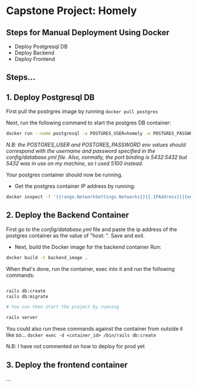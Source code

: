 # Capstone Project: Homely

## Steps for Manual Deployment Using Docker
- Deploy Postgresql DB
- Deploy Backend
- Deploy Frontend

## Steps...

## 1. Deploy Postgresql DB

First pull the postrgres image by running ```docker pull postgres```

Next, run the following command to start the postgres DB container:
```sh
docker run --name postgresql -e POSTGRES_USER=homely -e POSTGRES_PASSWORD=password1 -p 5100:5432 -v /data:/var/lib/postgresql/data -d postgres
```

_N.B: the POSTGRES_USER and POSTGRES_PASSWORD env values should correspond with the username and password specified in the config/database.yml file. Also, normally, the port binding is 5432:5432 but 5432 was in use on my machine, so I used 5100 instead._

Your postgres container should now be running.

- Get the postgres container IP address by running:
```sh
docker inspect -f '{{range.NetworkSettings.Networks}}{{.IPAddress}}{{end}}' <POSTGRES_CONTAINER_ID>

```

## 2. Deploy the Backend Container

First go to the *config/database.yml* file and paste the ip address of the postgres container as the value of "host: ". Save and exit.

- Next, build the Docker image for the backend container
Run:
```sh
docker build -t backend_image .
``` 

When that's done, run the container, exec into it and run the following commands:
```sh

rails db:create
rails db:migrate

# You can then start the project by running

rails server

```

You could also run these commands against the container from outside it like so...
```docker exec -d <cotainer_id> /bin/rails db:create```

N.B: I have not commented on how to deploy for prod yet

## 3. Deploy the frontend container
...





















